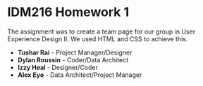 # IDM216 Homework 1

The assignment was to create a team page for our group in User Experience Design II. We used HTML and CSS to achieve this.

- **Tushar Rai** - Project Manager/Designer 
- **Dylan Roussin** - Coder/Data Architect 
- **Izzy Heal** - Designer/Coder 
- **Alex Eyo** - Data Architect/Project Manager 
